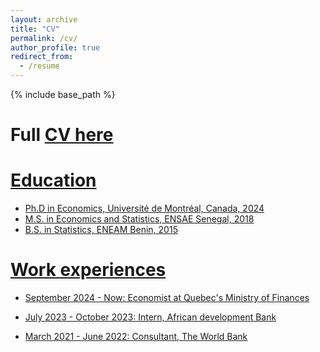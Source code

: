 ```yaml
---
layout: archive
title: "CV"
permalink: /cv/
author_profile: true
redirect_from:
  - /resume
---
```


{% include base_path %}

Full <a href= "/files/CV_Mouda.pdf"> CV here
=====

Education
======
* Ph.D in Economics, Université de Montréal, Canada, 2024
* M.S. in Economics and Statistics, ENSAE Senegal, 2018
* B.S. in Statistics, ENEAM Benin, 2015

Work experiences
======
* September 2024 - Now: Economist at Quebec's Ministry of Finances 

 
* July 2023 - October 2023: Intern, African development Bank

  
* March 2021 - June 2022: Consultant, The World Bank

  
  
